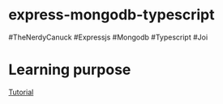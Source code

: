 # express-mongodb-typescript
#TheNerdyCanuck #Expressjs #Mongodb #Typescript #Joi

# Learning purpose
[Tutorial](https://www.youtube.com/watch?v=72_5_YuDCNA&t=1702s&ab_channel=TheNerdyCanuck)
